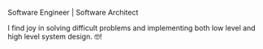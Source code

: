Software Engineer | Software Architect

I find joy in solving difficult problems and implementing  both low level and high level system design.
🤓!

<!-- - looking to collaborate and contribute on Data science, Blockchain, Web development and Cloud computing projects. -->

<!---
almondkiruthu/almondkiruthu is a ✨ special ✨ repository because its `README.md` (this file) appears on your GitHub profile.
You can click the Preview link to take a look at your changes.
--->
